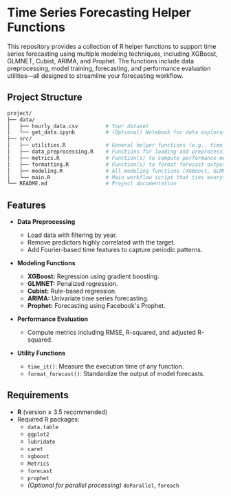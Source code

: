 # Time Series Forecasting Helper Functions

This repository provides a collection of R helper functions to support time series forecasting using multiple modeling techniques, including XGBoost, GLMNET, Cubist, ARIMA, and Prophet. The functions include data preprocessing, model training, forecasting, and performance evaluation utilities—all designed to streamline your forecasting workflow.

## Project Structure
```bash
project/
├── data/
│   ├── hourly_data.csv         # Your dataset
│   └── get_data.ipynb          # (Optional) Notebook for data exploration or retrieval
├── src/
│   ├── utilities.R             # General helper functions (e.g., time_it)
│   ├── data_preprocessing.R    # Functions for loading and preprocessing data
│   ├── metrics.R               # Function(s) to compute performance metrics
│   ├── formatting.R            # Function(s) to format forecast output
│   ├── modeling.R              # All modeling functions (XGBoost, GLMNET, Cubist, ARIMA, Prophet)
│   └── main.R                  # Main workflow script that ties everything together
└── README.md                   # Project documentation
```



## Features

- **Data Preprocessing**
  - Load data with filtering by year.
  - Remove predictors highly correlated with the target.
  - Add Fourier-based time features to capture periodic patterns.

- **Modeling Functions**
  - **XGBoost:** Regression using gradient boosting.
  - **GLMNET:** Penalized regression.
  - **Cubist:** Rule-based regression.
  - **ARIMA:** Univariate time series forecasting.
  - **Prophet:** Forecasting using Facebook's Prophet.

- **Performance Evaluation**
  - Compute metrics including RMSE, R-squared, and adjusted R-squared.

- **Utility Functions**
  - `time_it()`: Measure the execution time of any function.
  - `format_forecast()`: Standardize the output of model forecasts.

## Requirements

- **R** (version ≥ 3.5 recommended)
- Required R packages:
  - `data.table`
  - `ggplot2`
  - `lubridate`
  - `caret`
  - `xgboost`
  - `Metrics`
  - `forecast`
  - `prophet`
  - *(Optional for parallel processing)* `doParallel`, `foreach`
